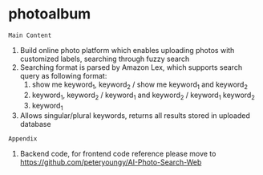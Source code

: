 # photoalbum
`Main Content`
1. Build online photo platform which enables uploading photos with customized labels, searching through fuzzy search
2. Searching format is parsed by Amazon Lex, which supports search query as following format: 
   1) show me keyword<sub>1</sub>, keyword<sub>2</sub> / show me keyword<sub>1</sub> and keyword<sub>2</sub>
   2) keyword<sub>1</sub>, keyword<sub>2</sub> / keyword<sub>1</sub> and keyword<sub>2</sub> / keyword<sub>1</sub> keyword<sub>2</sub>
   3) keyword<sub>1</sub>
3. Allows singular/plural keywords, returns all results stored in uploaded database

`Appendix`
1. Backend code, for frontend code reference please move to https://github.com/peteryoungy/AI-Photo-Search-Web
